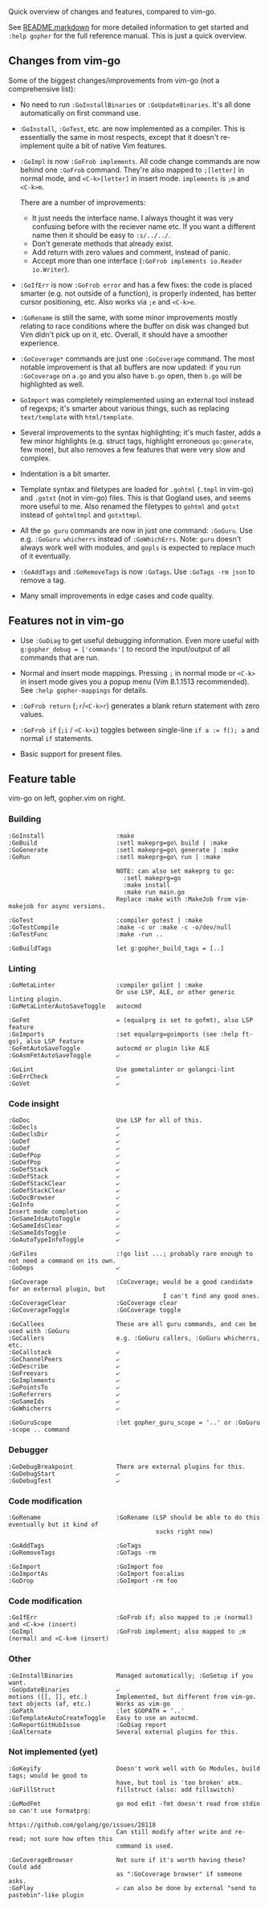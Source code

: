 Quick overview of changes and features, compared to vim-go.

See [README.markdown](README.markdown) for more detailed information to get
started and `:help gopher` for the full reference manual. This is just a quick
overview.

Changes from vim-go
-------------------

Some of the biggest changes/improvements from vim-go (not a comprehensive list):

- No need to run `:GoInstallBinaries` or `:GoUpdateBinaries`. It's all done
  automatically on first command use.

- :`GoInstall`, `:GoTest`, etc. are now implemented as a compiler. This is
  essentially the same in most respects, except that it doesn't re-implement
  quite a bit of native Vim features.

- `:GoImpl` is now `:GoFrob implements`. All code change commands are now behind
  one `:GoFrob` command. They're also mapped to `;[letter]` in normal mode, and
  `<C-k>[letter]` in insert mode. `implements` is `;m` and `<C-k>m`.

  There are a number of improvements:

  - It just needs the interface name. I always thought it was very confusing
    before with the reciever name etc. If you want a different name then it
    should be easy to `:s/../../`.
  - Don't generate methods that already exist.
  - Add return with zero values and comment, instead of panic.
  - Accept more than one interface (`:GoFrob implements io.Reader io.Writer`).

- `:GoIfErr` is now `:GoFrob error` and has a few fixes: the code is placed
  smarter (e.g. not outside of a function), is properly indented, has better
  cursor positioning, etc. Also works via `;e` and `<C-k>e`.

- `:GoRename` is still the same, with some minor improvements mostly relating to
  race conditions where the buffer on disk was changed but Vim didn't pick up on
  it, etc. Overall, it should have a smoother experience.

- `:GoCoverage*` commands are just one `:GoCoverage` command. The most notable
  improvement is that all buffers are now updated: if you run `:GoCoverage` on
  `a.go` and you also have `b.go` open, then `b.go` will be highlighted as well.

- `GoImport` was completely reimplemented using an external tool instead of
  regexps; it's smarter about various things, such as replacing `text/template`
  with `html/template`.

- Several improvements to the syntax highlighting; it's much faster, adds a few
  minor highlights (e.g. struct tags, highlight erroneous `go:generate`, few
  more), but also removes a few features that were very slow and complex.

- Indentation is a bit smarter.

- Template syntax and filetypes are loaded for `.gohtml` (`.tmpl` in vim-go) and
  `.gotxt` (not in vim-go) files. This is that Gogland uses, and seems more
  useful to me. Also renamed the filetypes to `gohtml` and `gotxt` instead of
  `gohtmltmpl` and `gotxttmpl`.

- All the `go guru` commands are now in just one command: `:GoGuru`. Use e.g.
  `:GoGuru whicherrs` instead of `:GoWhichErrs`. Note: `guru` doesn't always
  work well with modules, and `gopls` is expected to replace much of it
  eventually.

- `:GoAddTags` and `:GoRemoveTags` is now `:GoTags`. Use `:GoTags -rm json` to
  remove a tag.

- Many small improvements in edge cases and code quality.

Features not in vim-go
----------------------

- Use `:GoDiag` to get useful debugging information. Even more useful with
  `g:gopher_debug = ['commands']` to record the input/output of all commands
  that are run.

- Normal and insert mode mappings. Pressing `;` in normal mode or `<C-k>` in
  insert mode gives you a popup menu (Vim 8.1.1513 recommended). See `:help
  gopher-mappings` for details.

- `:GoFrob return` (`;r`/`<C-k>r`) generates a blank return statement with zero
  values.

- `:GoFrob if` (`;i` / `<C-k>i`) toggles between single-line `if a := f(); a`
  and normal `if` statements.

- Basic support for present files.

Feature table
-------------

vim-go on left, gopher.vim on right.

### Building

    :GoInstall                    :make
    :GoBuild                      :setl makeprg=go\ build | :make
    :GoGenerate                   :setl makeprg=go\ generate | :make
    :GoRun                        :setl makeprg=go\ run | :make

                                  NOTE: can also set makeprg to go:
                                    :setl makeprg=go
                                    :make install
                                    :make run main.go
                                  Replace :make with :MakeJob from vim-makejob for async versions.

    :GoTest                       :compiler gotest | :make
    :GoTestCompile                :make -c or :make -c -o/dev/null
    :GoTestFunc                   :make -run ..

    :GoBuildTags                  let g:gopher_build_tags = [..]

### Linting

    :GoMetaLinter                 :compiler golint | :make
                                  Or use LSP, ALE, or other generic linting plugin.
    :GoMetaLinterAutoSaveToggle   autocmd

    :GoFmt                        = (equalprg is set to gofmt), also LSP feature
    :GoImports                    :set equalprg=goimports (see :help ft-go), also LSP feature
    :GoFmtAutoSaveToggle          autocmd or plugin like ALE
    :GoAsmFmtAutoSaveToggle       ⤶

    :GoLint                       Use gometalinter or golangci-lint
    :GoErrCheck                   ⤶
    :GoVet                        ⤶

### Code insight

    :GoDoc                        Use LSP for all of this.
    :GoDecls                      ⤶
    :GoDeclsDir                   ⤶
    :GoDef                        ⤶
    :GoDef                        ⤶
    :GoDefPop                     ⤶
    :GoDefPop                     ⤶
    :GoDefStack                   ⤶
    :GoDefStack                   ⤶
    :GoDefStackClear              ⤶
    :GoDefStackClear              ⤶
    :GoDocBrowser                 ⤶
    :GoInfo                       ⤶
    Insert mode completion        ⤶
    :GoSameIdsAutoToggle          ⤶
    :GoSameIdsClear               ⤶
    :GoSameIdsToggle              ⤶
    :GoAutoTypeInfoToggle         ⤶

    :GoFiles                      :!go list ...; probably rare enough to not need a command on its own.
    :GoDeps                       ⤶

    :GoCoverage                   :CoCoverage; would be a good candidate for an external plugin, but
                                               I can't find any good ones.
    :GoCoverageClear              :GoCoverage clear
    :GoCoverageToggle             :GoCoverage toggle

    :GoCallees                    These are all guru commands, and can be used with :GoGuru
    :GoCallers                    e.g. :GoGuru callers, :GoGuru whicherrs, etc.
    :GoCallstack                  ⤶
    :GoChannelPeers               ⤶
    :GoDescribe                   ⤶
    :GoFreevars                   ⤶
    :GoImplements                 ⤶
    :GoPointsTo                   ⤶
    :GoReferrers                  ⤶
    :GoSameIds                    ⤶
    :GoWhicherrs                  ⤶

    :GoGuruScope                  :let gopher_guru_scope = '..' or :GoGuru -scope .. command

### Debugger

    :GoDebugBreakpoint            There are external plugins for this.
    :GoDebugStart                 ⤶
    :GoDebugTest                  ⤶

### Code modification

    :GoRename                     :GoRename (LSP should be able to do this eventually but it kind of
                                             sucks right now)

    :GoAddTags                    :GoTags
    :GoRemoveTags                 :GoTags -rm

    :GoImport                     :GoImport foo
    :GoImportAs                   :GoImport foo:alias
    :GoDrop                       :GoImport -rm foo

### Code modification

    :GoIfErr                      :GoFrob if; also mapped to ;e (normal) and <C-k>e (insert)
    :GoImpl                       :GoFrob implement; also mapped to ;m (normal) and <C-k>m (insert)

### Other

    :GoInstallBinaries            Managed automatically; :GoSetup if you want.
    :GoUpdateBinaries             ⤶
    motions ([[, ]], etc.)        Implemented, but different from vim-go.
    text objects (af, etc.)       Works as vim-go
    :GoPath                       :let $GOPATH = '..'
    :GoTemplateAutoCreateToggle   Easy to use an autocmd.
    :GoReportGitHubIssue          :GoDiag report
    :GoAlternate                  Several external plugins for this.

### Not implemented (yet)

    :GoKeyify                     Doesn't work well with Go Modules, build tags; would be good to
                                  have, but tool is 'too broken' atm.
    :GoFillStruct                 fillstruct (also: add fillswitch)

    :GoModFmt                     go mod edit -fmt doesn't read from stdin so can't use formatprg:
                                  https://github.com/golang/go/issues/28118
                                  Can still modify after write and re-read; not sure how often this
                                  command is used.

    :GoCoverageBrowser            Not sure if it's worth having these? Could add
                                  as ":GoCoverage browser" if someone asks.
    :GoPlay                       ⤶ can also be done by external "send to pastebin"-like plugin
